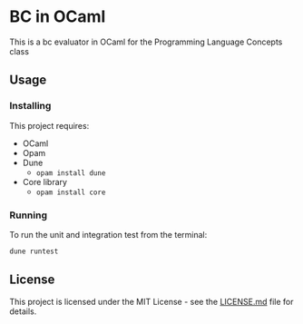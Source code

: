 # BC in OCaml

This is a bc evaluator in OCaml for the Programming Language Concepts class

## Usage

### Installing

This project requires:
- OCaml
- Opam
- Dune
	- `opam install dune`
- Core library
	- `opam install core`

### Running

To run the unit and integration test from the terminal:

```bash
dune runtest
```

## License

This project is licensed under the MIT License - see the [LICENSE.md](LICENSE.md) file for details.
